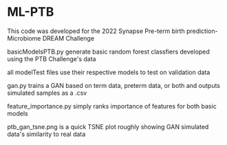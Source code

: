 # ML-PTB

This code was developed for the 2022 Synapse Pre-term birth prediction- Microbiome DREAM Challenge

basicModelsPTB.py generate basic random forest classfiers developed using the PTB Challenge's data

all modelTest files use their respective models to test on validation data

gan.py trains a GAN based on term data, preterm data, or both and outputs simulated samples as a .csv

feature_importance.py simply ranks importance of features for both basic models

ptb_gan_tsne.png is a quick TSNE plot roughly showing GAN simulated data's similarity to real data
